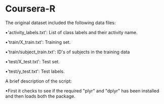 # Coursera-R

The original dataset included the following data files:

•'activity_labels.txt': List of class labels and their activity name.

•'train/X_train.txt': Training set.



•'train/subject_train.txt': ID's of subjects in the training data


•'test/X_test.txt': Test set.

•'test/y_test.txt': Test labels.





A brief description of the script:

•First it checks to see if the required "plyr" and "dplyr" has been installed and then loads both the  package.































